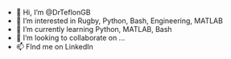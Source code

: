 - 👋 Hi, I’m @DrTeflonGB
- 👀 I’m interested in Rugby, Python, Bash, Engineering, MATLAB
- 🌱 I’m currently learning Python, MATLAB, Bash
- 💞️ I’m looking to collaborate on ...
- 📫 FInd me on LinkedIn

<!---
DrTeflonGB/DrTeflonGB is a ✨ special ✨ repository because its `README.md` (this file) appears on your GitHub profile.
You can click the Preview link to take a look at your changes.
--->
